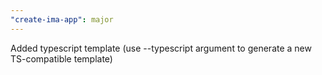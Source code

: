 ```yaml
---
"create-ima-app": major
---
```


Added typescript template (use --typescript argument to generate a new TS-compatible template)

